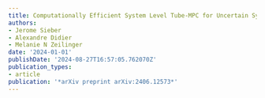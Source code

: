 ```yaml
---
title: Computationally Efficient System Level Tube-MPC for Uncertain Systems
authors:
- Jerome Sieber
- Alexandre Didier
- Melanie N Zeilinger
date: '2024-01-01'
publishDate: '2024-08-27T16:57:05.762070Z'
publication_types:
- article
publication: '*arXiv preprint arXiv:2406.12573*'
---
```


